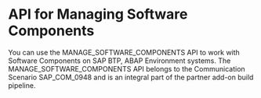 <!-- loio61f4d47af1394b1c8ad684b71d3ad6a0 -->

# API for Managing Software Components

You can use the MANAGE\_SOFTWARE\_COMPONENTS API to work with Software Components on SAP BTP, ABAP Environment systems. The MANAGE\_SOFTWARE\_COMPONENTS API belongs to the Communication Scenario SAP\_COM\_0948 and is an integral part of the partner add-on build pipeline.

